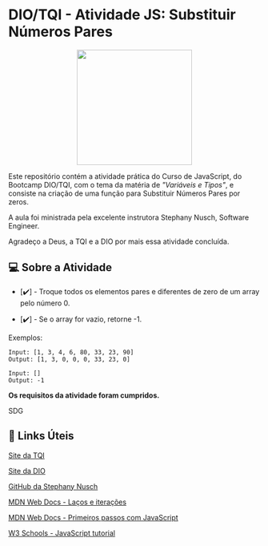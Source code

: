 # DIO/TQI - Atividade JS: Substituir Números Pares
<p align="center">
  <img src="https://user-images.githubusercontent.com/106720974/172080330-3f404ef0-acc1-4a06-86ea-3549e3c694fa.png" width="230px" />
  </p>

Este repositório contém a atividade prática do Curso de JavaScript, do Bootcamp DIO/TQI, com o tema da matéria de *"Variáveis e Tipos"*, e consiste na criação de uma função para Substituir Números Pares por zeros.

A aula foi ministrada pela excelente instrutora Stephany Nusch, Software Engineer.

Agradeço a Deus, a TQI e a DIO por mais essa atividade concluída.

## :computer: Sobre a Atividade

- [✔️] - Troque todos os elementos pares e diferentes de zero de um array pelo número 0. 

- [✔️] - Se o array for vazio, retorne -1.

Exemplos:

```
Input: [1, 3, 4, 6, 80, 33, 23, 90]
Output: [1, 3, 0, 0, 0, 33, 23, 0]

Input: []
Output: -1

```

**Os requisitos da atividade foram cumpridos.**

SDG

## :link: Links Úteis
[Site da TQI](https://www.tqi.com.br)

[Site da DIO](https://www.dio.me)

[GitHub da Stephany Nusch](https://github.com/stebsnusch)

[MDN Web Docs - Laços e iterações](https://developer.mozilla.org/pt-BR/docs/Web/JavaScript/Guide/Loops_and_iteration)

[MDN Web Docs - Primeiros passos com JavaScript](https://developer.mozilla.org/pt-BR/docs/Learn/JavaScript/First_steps)

[W3 Schools - JavaScript tutorial](https://www.w3schools.com/java/default.asp)